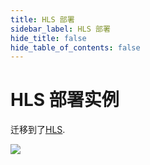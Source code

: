 ```yaml
---
title: HLS 部署
sidebar_label: HLS 部署
hide_title: false
hide_table_of_contents: false
---
```


# HLS 部署实例

迁移到了[HLS](./hls.md).

![](https://ossrs.net/gif/v1/sls.gif?site=ossrs.net&path=/lts/doc/zh/v6/sample-hls)


